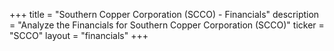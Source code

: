 +++
title = "Southern Copper Corporation (SCCO) - Financials"
description = "Analyze the Financials for Southern Copper Corporation (SCCO)"
ticker = "SCCO"
layout = "financials"
+++

